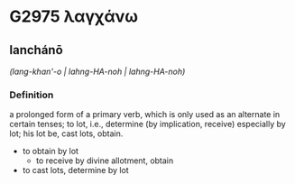 # G2975 λαγχάνω

## lanchánō

_(lang-khan'-o | lahng-HA-noh | lahng-HA-noh)_

### Definition

a prolonged form of a primary verb, which is only used as an alternate in certain tenses; to lot, i.e., determine (by implication, receive) especially by lot; his lot be, cast lots, obtain.

- to obtain by lot
  - to receive by divine allotment, obtain
- to cast lots, determine by lot

